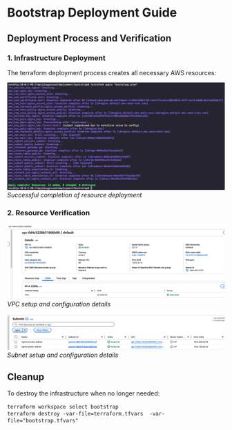 # Bootstrap Deployment Guide

## Deployment Process and Verification

### 1. Infrastructure Deployment

The terraform deployment process creates all necessary AWS resources:

![Deployment Complete](bootstrap/deployment.png)
_Successful completion of resource deployment_

### 2. Resource Verification

![VPC Configuration 1](bootstrap/vpc.png)
_VPC setup and configuration details_

![Subnet Configuration 1](bootstrap/subnet.png)
_Subnet setup and configuration details_

## Cleanup

To destroy the infrastructure when no longer needed:

```shell
terraform workspace select bootstrap
terraform destroy -var-file=terraform.tfvars  -var-file="bootstrap.tfvars"
```
